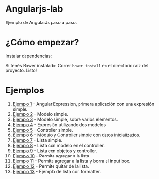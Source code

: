 Angularjs-lab
=============

Ejemplo de AngularJs paso a paso.


¿Cómo empezar?
=============

Instalar dependencias:

Si tenés Bower instalado:
Correr `bower install` en el directorio raíz del proyecto.
Listo!

Ejemplos
========

1. [Ejemplo 1](https://github.com/leomicheloni/angularjs-lab/blob/master/examples/ejemplo1/index.html) - Angular Expression, primera aplicación con una expresión simple.
2. [Ejemplo 2](https://github.com/leomicheloni/angularjs-lab/blob/master/examples/ejemplo2/index.html) - Modelo simple.
3. [Ejemplo 3](https://github.com/leomicheloni/angularjs-lab/blob/master/examples/ejemplo3/index.html) - Modelo simple, sobre varios elementos.
4. [Ejemplo 4](https://github.com/leomicheloni/angularjs-lab/blob/master/examples/ejemplo4/index.html) - Expresión utilizando dos modelos.
5. [Ejemplo 5](https://github.com/leomicheloni/angularjs-lab/blob/master/examples/ejemplo5/index.html) - Controller simple.
6. [Ejemplo 6](https://github.com/leomicheloni/angularjs-lab/blob/master/examples/ejemplo6/index.html) - Módulo y Controller simple con datos inicializados.
7. [Ejemplo 7](https://github.com/leomicheloni/angularjs-lab/blob/master/examples/ejemplo7/index.html) - Lista simple.
8. [Ejemplo 8](https://github.com/leomicheloni/angularjs-lab/blob/master/examples/ejemplo8/index.html) - Lista con modelo en el controller.
9. [Ejemplo 9](https://github.com/leomicheloni/angularjs-lab/blob/master/examples/ejemplo9/index.html) - Lista con objetos y controller.
10. [Ejemplo 10](https://github.com/leomicheloni/angularjs-lab/blob/master/examples/ejemplo10/index.html) - Permite agregar a la lista.
11. [Ejemplo 11](https://github.com/leomicheloni/angularjs-lab/blob/master/examples/ejemplo11/index.html) - Permite agregar a la lista y borra el input box.
12. [Ejemplo 12](https://github.com/leomicheloni/angularjs-lab/blob/master/examples/ejemplo12/index.html) - Permite quitar de la lista.
13. [Ejemplo 13](https://github.com/leomicheloni/angularjs-lab/blob/master/examples/ejemplo13/index.html) - Ejemplo de lista con formatter.





